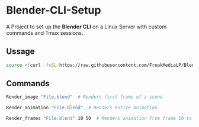 # Blender-CLI-Setup
A Project to set up the **Blender CLI** on a Linux Server with custom commands and Tmux sessions.

## Ussage

```bash
source <(curl -fsSL https://raw.githubusercontent.com/FreakMediaLP/Blender-CLI-Setup/main/setup.sh)
```

## Commands

```bash
Render_image "File.blend"  # Renders first frame of a scene
```

```bash
Render_animation "File.blend"  # Renders entire animation
```

```bash
Render_frames "File.blend" 10 50  # Renders animation from frame 10 to 50
```

